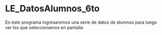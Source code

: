# LE_DatosAlumnos_6to
En este programa ingresaremos una serie de datos de alumnos para luego ver los que seleccionamos en pantalla

